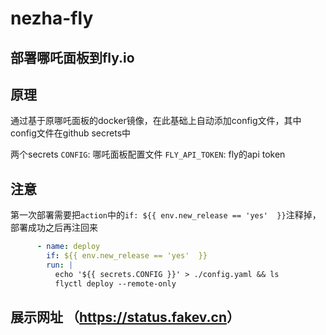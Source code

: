 # nezha-fly
## 部署哪吒面板到fly.io

## 原理
通过基于原哪吒面板的docker镜像，在此基础上自动添加config文件，其中config文件在github secrets中

两个secrets 
`CONFIG`: 哪吒面板配置文件
`FLY_API_TOKEN`: fly的api token

## 注意
第一次部署需要把`action`中的`if: ${{ env.new_release == 'yes'  }}`注释掉，部署成功之后再注回来
```yml
      - name: deploy
        if: ${{ env.new_release == 'yes'  }}
        run: |
          echo '${{ secrets.CONFIG }}' > ./config.yaml && ls
          flyctl deploy --remote-only
```
## 展示网址 （<https://status.fakev.cn>）

